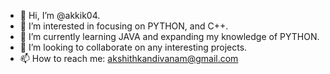 - 👋 Hi, I’m @akkik04.
- 👀 I’m interested in focusing on PYTHON, and C++.
- 🌱 I’m currently learning JAVA and expanding my knowledge of PYTHON.
- 💞️ I’m looking to collaborate on any interesting projects.
- 📫 How to reach me: akshithkandivanam@gmail.com

<!---
akkik04/akkik04 is a ✨ special ✨ repository because its `README.md` (this file) appears on your GitHub profile.
You can click the Preview link to take a look at your changes.
--->

